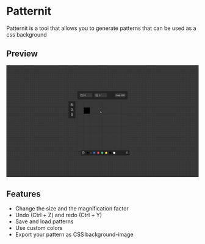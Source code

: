 
# Patternit

Patternit is a tool that allows you to generate patterns that can be used as a css background

## Preview

![Preview](https://raw.githubusercontent.com/Namysh/patternit/main/readme-preview.gif)


## Features

- Change the size and the magnification factor
- Undo (Ctrl + Z) and redo (Ctrl + Y)
- Save and load patterns
- Use custom colors
- Export your pattern as CSS background-image


